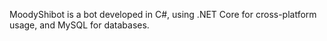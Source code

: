 MoodyShibot is a bot developed in C#, using .NET Core for cross-platform usage, and MySQL for databases.
